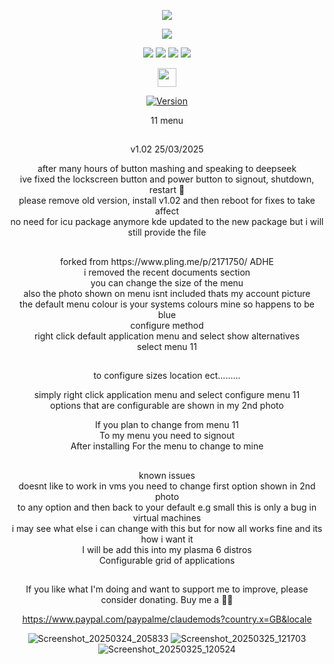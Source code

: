 <p align="center">
<img src="https://i.postimg.cc/JhMRf2RZ/claudemods-03-17-2025.gif">	

<p align="center">
<a href="https://www.linux.org" target="_blank"><img src="https://img.shields.io/badge/OS-Linux-e06c75?style=for-the-badge&logo=linux" /></a>

<p align="center">
<a href="https://archlinux.org" target="_blank"><img src="https://img.shields.io/badge/DISTRO-Arch-56b6c2?style=for-the-badge&logo=arch-linux" /></a>
	<a href="https://cachyos.org/" target="_blank"><img src="https://img.shields.io/badge/DISTRO-CachyOS-00FFFF?style=for-the-badge&logo=CachyOS" /></a>
           <a href="https://www.debian.org" target="_blank"><img src="https://img.shields.io/badge/DISTRO-Debian-CE0058?style=for-the-badge&logo=Debian" /></a>
	<a href="https://ubuntu.com/" target="_blank"><img src="https://img.shields.io/badge/DISTRO-Ubuntu-E95420?style=for-the-badge&logo=Ubuntu" /></a>


 <div align="center" style="line-height: 3;">
  <a href="https://www.deepseek.com/" target="_blank">
    <img 
      alt="Homepage" 
      src="https://i.postimg.cc/Hs2vbbZ8/Deep-Seek-Homepage.png?raw=true" 
      style="height: 30px; width: auto;" 
    />
  </a>
</div>


<div align="center">

[![Version](https://img.shields.io/github/v/release/claudemods/11menu?color=FFD700&label=Latest%20Release&style=for-the-badge)](https://github.com/claudemods/11menu/releases/tag/v1.02)


11 menu 

##
v1.02 25/03/2025 
<div align="center">
after many hours of button mashing and speaking to deepseek
<div align="center">
ive fixed the lockscreen button and power button to signout, shutdown, restart  🚀
<div align="center">
please remove old version, install v1.02 and then reboot for fixes to take affect
	<div align="center">
no need for icu package anymore kde updated to  the new package but i will still provide the file 




##


<div align="center">
forked from https://www.pling.me/p/2171750/ ADHE
<div align="center">
i removed the recent documents section
	<div align="center">
you can change the size of the menu 
		<div align="center">
also the photo shown on menu isnt included thats my account picture
			<div align="center">
the default menu colour is your systems colours mine so happens to be blue
<div align="center">
configure method
<div align="center">
right click default application menu and select show alternatives
	<div align="center">
select menu 11 

		
  ##

  
to configure sizes location ect.........
		<div align="center">
simply right click application menu and select configure menu 11
			<div align="center">
options that are configurable are shown in my 2nd photo 

<div align="center">
If you plan to change from menu 11
	<div align="center">
To my menu you need to signout
		<div align="center">
After installing For the menu to change to mine


##

<div align="center">
known issues 
	<div align="center">
doesnt like to work in vms you need to change first option shown in 2nd photo
		<div align="center">
to any option and then back to your default e.g small this is only a bug in virtual machines

<div align="center">
i may see what else i can change with this but for now all works fine and its how i want it
	<div align="center">
I will be add this into my plasma 6 distros
		<div align="center">
Configurable grid of applications



##

<div align="center">
If you like what I'm doing and want to support me to improve, please consider donating.
Buy me a 🍕🥧

https://www.paypal.com/paypalme/claudemods?country.x=GB&locale

![Screenshot_20250324_205833](https://github.com/user-attachments/assets/e1aa4a90-3dfa-41bb-83c9-3b66ad8ec107)
![Screenshot_20250325_121703](https://github.com/user-attachments/assets/754ebbab-d8da-43ad-806c-9d157b200b66)
![Screenshot_20250325_120524](https://github.com/user-attachments/assets/eb995731-37ba-4bd6-a452-e486fd59da97)



